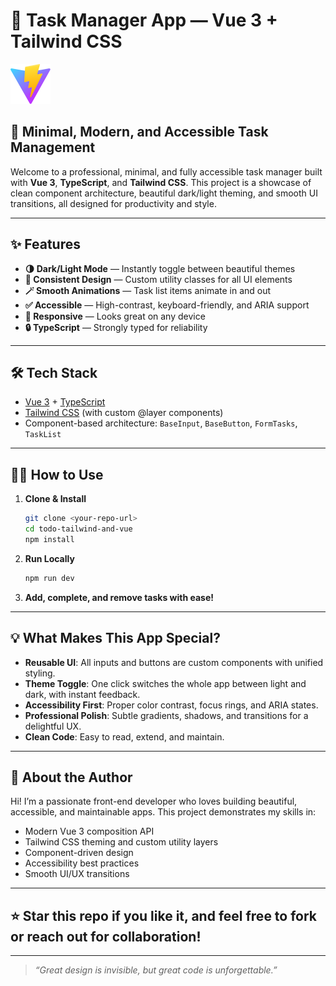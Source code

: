 # 📝 Task Manager App — Vue 3 + Tailwind CSS

![screenshot](public/vite.svg)

## 🚀 Minimal, Modern, and Accessible Task Management

Welcome to a professional, minimal, and fully accessible task manager built with **Vue 3**, **TypeScript**, and **Tailwind CSS**. This project is a showcase of clean component architecture, beautiful dark/light theming, and smooth UI transitions, all designed for productivity and style.

---

## ✨ Features

- **🌗 Dark/Light Mode** — Instantly toggle between beautiful themes
- **🎨 Consistent Design** — Custom utility classes for all UI elements
- **🪄 Smooth Animations** — Task list items animate in and out
- **✅ Accessible** — High-contrast, keyboard-friendly, and ARIA support
- **📱 Responsive** — Looks great on any device
- **🔒 TypeScript** — Strongly typed for reliability

---

## 🛠️ Tech Stack

- [Vue 3](https://vuejs.org/) + [TypeScript](https://www.typescriptlang.org/)
- [Tailwind CSS](https://tailwindcss.com/) (with custom @layer components)
- Component-based architecture: `BaseInput`, `BaseButton`, `FormTasks`, `TaskList`

---

## 🧑‍💻 How to Use

1. **Clone & Install**
   ```bash
   git clone <your-repo-url>
   cd todo-tailwind-and-vue
   npm install
   ```
2. **Run Locally**
   ```bash
   npm run dev
   ```
3. **Add, complete, and remove tasks with ease!**

---

## 💡 What Makes This App Special?

- **Reusable UI**: All inputs and buttons are custom components with unified styling.
- **Theme Toggle**: One click switches the whole app between light and dark, with instant feedback.
- **Accessibility First**: Proper color contrast, focus rings, and ARIA states.
- **Professional Polish**: Subtle gradients, shadows, and transitions for a delightful UX.
- **Clean Code**: Easy to read, extend, and maintain.

---

## 👋 About the Author

Hi! I’m a passionate front-end developer who loves building beautiful, accessible, and maintainable apps. This project demonstrates my skills in:

- Modern Vue 3 composition API
- Tailwind CSS theming and custom utility layers
- Component-driven design
- Accessibility best practices
- Smooth UI/UX transitions

---

## ⭐️ Star this repo if you like it, and feel free to fork or reach out for collaboration!

---

> _“Great design is invisible, but great code is unforgettable.”_
